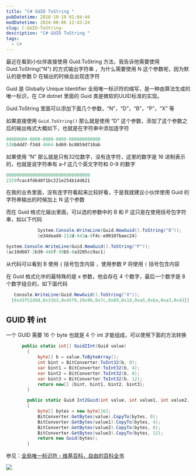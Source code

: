 ```yaml
---
title: "C# GUID ToString "
pubDatetime: 2018-10-19 01:04:44
modDatetime: 2024-08-06 12:43:24
slug: C-GUID-ToString-
description: "C# GUID ToString "
tags:
  - C#
---
```





最近在看到小伙伴直接使用 Guid.ToString 方法，我告诉他需要使用 Guid.ToString("N") 的方式输出字符串 ，为什么需要使用 N 这个参数呢，因为默认的是参数 D 在输出的时候会出现连字符

<!--more-->


<!-- CreateTime:2018/10/19 9:04:44 -->


Guid 是 Globally Unique Identifier 全局唯一标识符的缩写，是一种由算法生成的唯一标识，在 C# dotnet 里面的 Guid 类是微软的UUID标准的实现。

Guid.ToString 里面可以添加下面几个参数，“N”，“D”，“B”，“P”，“X” 等

如果直接使用 `Guid.ToString()` 那么就是使用 “D” 这个参数，添加了这个参数之后的输出格式大概如下，也就是在字符串中添加连字符

```csharp
00000000-0000-0000-0000-000000000000
536b4dd7-f3dd-4664-bd69-bc0859d710ab
```

如果使用 “N” 那么就是只有32位数字，没有连字符，这里的数字是 16 进制表示的，也就是说字符串有 a-f 这几个英文字符和 0-9 的数字

```csharp
00000000000000000000000000000000
2329fcac4fd640f1bc221e254b14d621
```

在我的业务里面，没有连字符看起来比较好看，于是我就建议小伙伴使用 Guid 的字符串输出的时候加上 N 这个参数

而在 Guid 格式化输出里面，可以选的参数中的 B 和 P 这只是在使用括号包字符串，如以下代码

```csharp
            System.Console.WriteLine(Guid.NewGuid().ToString("B"));
            {e34dead4-212d-442a-8f4c-e00107baec24}
```

```csharp
System.Console.WriteLine(Guid.NewGuid().ToString("P"));
(ac10d607-2b39-448f-99b5-0a3205cc9ac1)
```

从代码可以看到 B 使用 `{` 括号包含内容 ，使用参数 P 将使用 `(` 括号包含内容


在 Guid 格式化中的最特殊的是 x 参数，他会存在 4 个数字，最后一个数字是 8 个数字组合的，如下面代码

```csharp
   Console.WriteLine(Guid.NewGuid().ToString("X"));
  {0xd3f51d9d,0x31b3,0x45f6,{0x9b,0x7c,0x89,0x1d,0xa5,0x6a,0xa3,0x43}}
```

## GUID 转 int 

一个 GUID 需要 16 个 byte 也就是 4 个 int 才能组成，可以使用下面的方法转换

```csharp
      public static int[] Guid2Int(Guid value)
        {
            byte[] b = value.ToByteArray();
            int bint = BitConverter.ToInt32(b, 0);
            var bint1 = BitConverter.ToInt32(b, 4);
            var bint2 = BitConverter.ToInt32(b, 8);
            var bint3 = BitConverter.ToInt32(b, 12);
            return new[] {bint, bint1, bint2, bint3};
        }

        public static Guid Int2Guid(int value, int value1, int value2, int value3)
        {
            byte[] bytes = new byte[16];
            BitConverter.GetBytes(value).CopyTo(bytes, 0);
            BitConverter.GetBytes(value1).CopyTo(bytes, 4);
            BitConverter.GetBytes(value2).CopyTo(bytes, 8);
            BitConverter.GetBytes(value3).CopyTo(bytes, 12);
            return new Guid(bytes);
        }
```

参见：[全局唯一标识符 - 维基百科，自由的百科全书](https://zh.wikipedia.org/wiki/%E5%85%A8%E5%B1%80%E5%94%AF%E4%B8%80%E6%A0%87%E8%AF%86%E7%AC%A6 )

![](images/img-65fb6078-c169-4ce3-cdd9-e35752d07be0%2Fyande.re%25204437-modify-8a9f690c5f565d4cc269d8549d2362ee.jpg)

